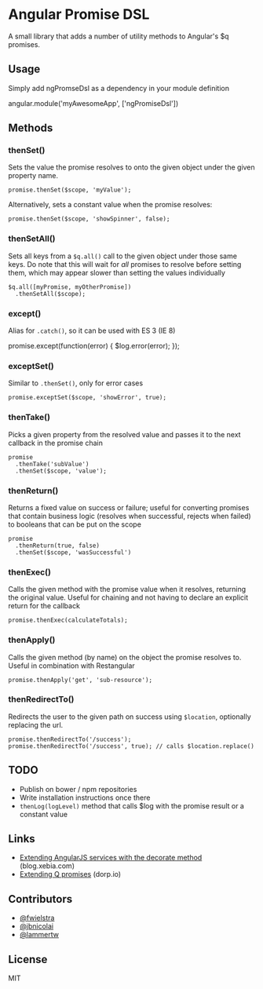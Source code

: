 # Angular Promise DSL

A small library that adds a number of utility methods to Angular's $q promises.

## Usage

Simply add ngPromseDsl as a dependency in your module definition

angular.module('myAwesomeApp', ['ngPromiseDsl'])

## Methods

### thenSet()

Sets the value the promise resolves to onto the given object under the given property name.

    promise.thenSet($scope, 'myValue');

Alternatively, sets a constant value when the promise resolves:

    promise.thenSet($scope, 'showSpinner', false);

### thenSetAll()

Sets all keys from a `$q.all()` call to the given object under those same keys. Do note that this
will wait for *all* promises to resolve before setting them, which may appear slower than setting
the values individually

    $q.all([myPromise, myOtherPromise])
      .thenSetAll($scope);

### except()

Alias for `.catch()`, so it can be used with ES 3 (IE 8)

   promise.except(function(error) {
     $log.error(error);
   });

### exceptSet()

Similar to `.thenSet()`, only for error cases

    promise.exceptSet($scope, 'showError', true);

### thenTake()

Picks a given property from the resolved value and passes it to the next callback in the promise chain

    promise
      .thenTake('subValue')
      .thenSet($scope, 'value');

### thenReturn()

Returns a fixed value on success or failure; useful for converting promises that contain business
logic (resolves when successful, rejects when failed) to booleans that can be put on the scope

    promise
      .thenReturn(true, false)
      .thenSet($scope, 'wasSuccessful')

### thenExec()

Calls the given method with the promise value when it resolves, returning the original value.
Useful for chaining and not having to declare an explicit return for the callback

    promise.thenExec(calculateTotals);

### thenApply()

Calls the given method (by name) on the object the promise resolves to. Useful in combination with
Restangular

    promise.thenApply('get', 'sub-resource');

### thenRedirectTo()

Redirects the user to the given path on success using `$location`, optionally replacing the url.

    promise.thenRedirectTo('/success');
    promise.thenRedirectTo('/success', true); // calls $location.replace()


## TODO

 * Publish on bower / npm repositories
 * Write installation instructions once there
 * `thenLog(logLevel)` method that calls $log with the promise result or a constant value

## Links

 * [Extending AngularJS services with the decorate method](http://blog.xebia.com/2014/08/08/extending-angularjs-services-with-the-decorate-method/) (blog.xebia.com)
 * [Extending Q promises](http://dorp.io/blog/extending-q-promises.html) (dorp.io)

## Contributors
 * [@fwielstra](https://github.com/fwielstra)
 * [@jbnicolai](https://github.com/jbnicolai)
 * [@lammertw](https://github.com/lammertw)

## License

MIT

